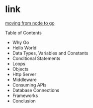 # link

[moving from node to go](https://scotch.io/tutorials/moving-from-nodejs-to-go)

Table of Contents
- Why Go
- Hello World
- Data Types, Variables and Constants
- Conditional Statements
- Loops
- Objects
- Http Server
- Middleware
- Consuming APIs
- Database Connections
- Frameworks
- Conclusion
